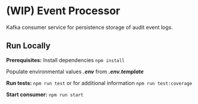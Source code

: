 # (WIP) Event Processor
Kafka consumer service for persistence storage of audit event logs.  

## Run Locally

**Prerequisites:**
Install dependencies
`npm install`

Populate environmental values
***.env*** from ***.env.template***

**Run tests:**
`npm run test` 
or for additional information 
`npm run test:coverage`  

**Start consumer:**
`npm run start`




